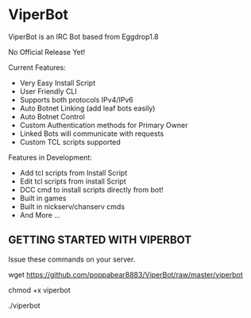 ViperBot
========

ViperBot is an IRC Bot based from Eggdrop1.8

No Official Release Yet!

Current Features:
- Very Easy Install Script
- User Friendly CLI
- Supports both protocols IPv4/IPv6
- Auto Botnet Linking (add leaf bots easily)
- Auto Botnet Control
- Custom Authentication methods for Primary Owner
- Linked Bots will communicate with requests
- Custom TCL scripts supported

Features in Development:
- Add tcl scripts from Install Script
- Edit tcl scripts from install Script
- DCC cmd to install scripts directly from bot!
- Built in games
- Built in nickserv/chanserv cmds
- And More ...

GETTING STARTED WITH VIPERBOT
----------------------------
Issue these commands on your server.

wget https://github.com/poppabear8883/ViperBot/raw/master/viperbot

chmod +x viperbot

./viperbot



